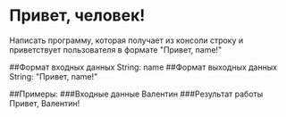 # Привет, человек!
Написать программу, которая получает из консоли строку и приветствует пользователя в формате "Привет, name!"

##Формат входных данных
String: name
##Формат выходных данных
String: "Привет, name!"

##Примеры:
###Входные данные
Валентин
###Результат работы
Привет, Валентин!